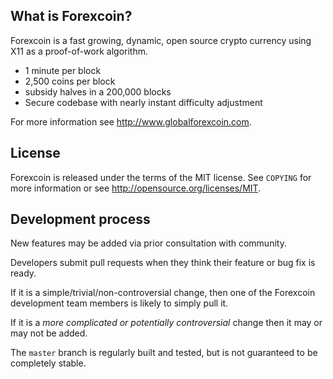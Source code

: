 




What is Forexcoin?
----------------

Forexcoin is a fast growing, dynamic, open source crypto currency using X11 as a proof-of-work algorithm.

 - 1 minute per block 
 - 2,500 coins per block
 - subsidy halves in a 200,000 blocks
 - Secure codebase with nearly instant difficulty adjustment

For more information see http://www.globalforexcoin.com.

License
-------

Forexcoin is released under the terms of the MIT license. See `COPYING` for more
information or see http://opensource.org/licenses/MIT.

Development process
-------------------

New features may be added via prior consultation with community.

Developers submit pull requests when they think their feature or bug fix is ready.

If it is a simple/trivial/non-controversial change, then one of the Forexcoin development team members is likely to simply pull it.

If it is a *more complicated or potentially controversial* change then it may or may not be added.

The `master` branch is regularly built and tested, but is not guaranteed to be completely stable.


